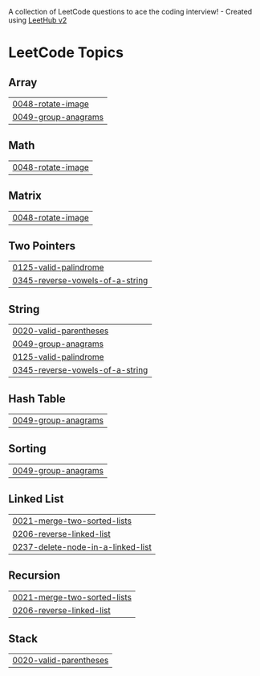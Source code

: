 A collection of LeetCode questions to ace the coding interview! - Created using [LeetHub v2](https://github.com/arunbhardwaj/LeetHub-2.0)
<!---LeetCode Topics Start-->
# LeetCode Topics
## Array
|  |
| ------- |
| [0048-rotate-image](https://github.com/Tiru2002/leetcode/tree/master/0048-rotate-image) |
| [0049-group-anagrams](https://github.com/Tiru2002/leetcode/tree/master/0049-group-anagrams) |
## Math
|  |
| ------- |
| [0048-rotate-image](https://github.com/Tiru2002/leetcode/tree/master/0048-rotate-image) |
## Matrix
|  |
| ------- |
| [0048-rotate-image](https://github.com/Tiru2002/leetcode/tree/master/0048-rotate-image) |
## Two Pointers
|  |
| ------- |
| [0125-valid-palindrome](https://github.com/Tiru2002/leetcode/tree/master/0125-valid-palindrome) |
| [0345-reverse-vowels-of-a-string](https://github.com/Tiru2002/leetcode/tree/master/0345-reverse-vowels-of-a-string) |
## String
|  |
| ------- |
| [0020-valid-parentheses](https://github.com/Tiru2002/leetcode/tree/master/0020-valid-parentheses) |
| [0049-group-anagrams](https://github.com/Tiru2002/leetcode/tree/master/0049-group-anagrams) |
| [0125-valid-palindrome](https://github.com/Tiru2002/leetcode/tree/master/0125-valid-palindrome) |
| [0345-reverse-vowels-of-a-string](https://github.com/Tiru2002/leetcode/tree/master/0345-reverse-vowels-of-a-string) |
## Hash Table
|  |
| ------- |
| [0049-group-anagrams](https://github.com/Tiru2002/leetcode/tree/master/0049-group-anagrams) |
## Sorting
|  |
| ------- |
| [0049-group-anagrams](https://github.com/Tiru2002/leetcode/tree/master/0049-group-anagrams) |
## Linked List
|  |
| ------- |
| [0021-merge-two-sorted-lists](https://github.com/Tiru2002/leetcode/tree/master/0021-merge-two-sorted-lists) |
| [0206-reverse-linked-list](https://github.com/Tiru2002/leetcode/tree/master/0206-reverse-linked-list) |
| [0237-delete-node-in-a-linked-list](https://github.com/Tiru2002/leetcode/tree/master/0237-delete-node-in-a-linked-list) |
## Recursion
|  |
| ------- |
| [0021-merge-two-sorted-lists](https://github.com/Tiru2002/leetcode/tree/master/0021-merge-two-sorted-lists) |
| [0206-reverse-linked-list](https://github.com/Tiru2002/leetcode/tree/master/0206-reverse-linked-list) |
## Stack
|  |
| ------- |
| [0020-valid-parentheses](https://github.com/Tiru2002/leetcode/tree/master/0020-valid-parentheses) |
<!---LeetCode Topics End-->